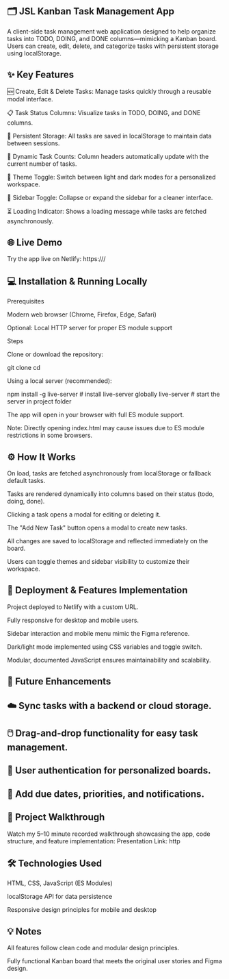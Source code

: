 ## 🗂️ JSL Kanban Task Management App

A client-side task management web application designed to help organize tasks into TODO, DOING, and DONE columns—mimicking a Kanban board. Users can create, edit, delete, and categorize tasks with persistent storage using localStorage.

## ✨ Key Features

🆕 Create, Edit & Delete Tasks: Manage tasks quickly through a reusable modal interface.

📋 Task Status Columns: Visualize tasks in TODO, DOING, and DONE columns.

💾 Persistent Storage: All tasks are saved in localStorage to maintain data between sessions.

🔢 Dynamic Task Counts: Column headers automatically update with the current number of tasks.

🎨 Theme Toggle: Switch between light and dark modes for a personalized workspace.

📂 Sidebar Toggle: Collapse or expand the sidebar for a cleaner interface.

⏳ Loading Indicator: Shows a loading message while tasks are fetched asynchronously.

## 🌐 Live Demo

Try the app live on Netlify:
https:///

## 💻 Installation & Running Locally

Prerequisites

Modern web browser (Chrome, Firefox, Edge, Safari)

Optional: Local HTTP server for proper ES module support

Steps

Clone or download the repository:

git clone <your-repo-url>
cd <your-repo-folder>

Using a local server (recommended):

npm install -g live-server # install live-server globally
live-server # start the server in project folder

The app will open in your browser with full ES module support.

Note: Directly opening index.html may cause issues due to ES module restrictions in some browsers.

## ⚙️ How It Works

On load, tasks are fetched asynchronously from localStorage or fallback default tasks.

Tasks are rendered dynamically into columns based on their status (todo, doing, done).

Clicking a task opens a modal for editing or deleting it.

The "Add New Task" button opens a modal to create new tasks.

All changes are saved to localStorage and reflected immediately on the board.

Users can toggle themes and sidebar visibility to customize their workspace.

## 🚀 Deployment & Features Implementation

Project deployed to Netlify with a custom URL.

Fully responsive for desktop and mobile users.

Sidebar interaction and mobile menu mimic the Figma reference.

Dark/light mode implemented using CSS variables and toggle switch.

Modular, documented JavaScript ensures maintainability and scalability.

## 🔮 Future Enhancements

## ☁️ Sync tasks with a backend or cloud storage.

## 🖱️ Drag-and-drop functionality for easy task management.

## 🔐 User authentication for personalized boards.

## 📅 Add due dates, priorities, and notifications.

## 🎥 Project Walkthrough

Watch my 5–10 minute recorded walkthrough showcasing the app, code structure, and feature implementation:
Presentation Link: http

## 🛠️ Technologies Used

HTML, CSS, JavaScript (ES Modules)

localStorage API for data persistence

Responsive design principles for mobile and desktop

## 💡 Notes

All features follow clean code and modular design principles.

Fully functional Kanban board that meets the original user stories and Figma design.
